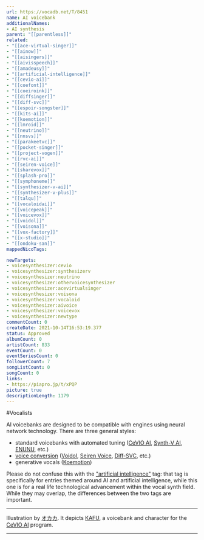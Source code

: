 ```yaml
---
url: https://vocadb.net/T/8451
name: AI voicebank
additionalNames: 
- AI synthesis
parent: "[[parentless]]"
related:
- "[[ace-virtual-singer]]"
- "[[ainow]]"
- "[[aisingers]]"
- "[[aivisspeech]]"
- "[[amadeusy]]"
- "[[artificial-intelligence]]"
- "[[cevio-ai]]"
- "[[coefont]]"
- "[[coeiroink]]"
- "[[diffsinger]]"
- "[[diff-svc]]"
- "[[espoir-songster]]"
- "[[kits-ai]]"
- "[[koemotion]]"
- "[[lmroid]]"
- "[[neutrino]]"
- "[[nnsvs]]"
- "[[parakeetvc]]"
- "[[pocket-singer]]"
- "[[project-vogen]]"
- "[[rvc-ai]]"
- "[[seiren-voice]]"
- "[[sharevox]]"
- "[[splash-pro]]"
- "[[symphoneme]]"
- "[[synthesizer-v-ai]]"
- "[[synthesizer-v-plus]]"
- "[[talqu]]"
- "[[vocaloidai]]"
- "[[voicepeak]]"
- "[[voicevox]]"
- "[[voidol]]"
- "[[voisona]]"
- "[[vox-factory]]"
- "[[x-studio]]"
- "[[ondoku-san]]"
mappedNicoTags:

newTargets:
- voicesynthesizer:cevio
- voicesynthesizer:synthesizerv
- voicesynthesizer:neutrino
- voicesynthesizer:othervoicesynthesizer
- voicesynthesizer:acevirtualsinger
- voicesynthesizer:voisona
- voicesynthesizer:vocaloid
- voicesynthesizer:aivoice
- voicesynthesizer:voicevox
- voicesynthesizer:newtype
commentCount: 0
createDate: 2021-10-14T16:53:19.377
status: Approved
albumCount: 0
artistCount: 833
eventCount: 0
eventSeriesCount: 0
followerCount: 7
songListCount: 0
songCount: 0
links: 
- https://piapro.jp/t/xPQP
picture: true
descriptionLength: 1179
---
```


#Vocalists

AI voicebanks are designed to be compatible with engines using neural network technology. 
There are three general styles:

* standard voicebanks with automated tuning ([CeVIO AI](https://vocadb.net/T/7717/cevio-ai), [Synth-V AI](https://vocadb.net/T/7707/synthesizer-v-ai), [ENUNU](https://vocadb.net/T/7693/nnsvs), etc.)
* [voice conversion](https://vocadb.net/T/9281/voice-conversion) ([Voidol](https://vocadb.net/T/7689/voidol), [Seiren Voice](https://vocadb.net/T/8889/seiren-voice), [Diff-SVC](https://vocadb.net/T/9282/diff-svc), etc.)
* generative vocals ([Koemotion](https://vocadb.net/T/9695/koemotion))

Please do not confuse this with the ["artificial intelligence"](https://vocadb.net/T/7171/artificial-intelligence) tag: that tag is specifically for entries themed around AI and artificial intelligence, while this one is for a real life technological advancement within the vocal synth field. While they may overlap, the differences between the two tags are important.

---
Illustration by [オカカ](https://vocadb.net/Ar/107243). It depicts [KAFU](https://vocadb.net/Ar/83928), a voicebank and character for the [CeVIO AI](https://vocadb.net/T/7717/cevio-ai) program.

---

